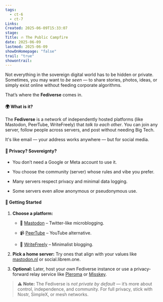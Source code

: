 ```yaml
---
tags:
  - ct-6
  - ct-7
Links: 
Created: 2025-06-09T15:33:07
stage: 
Title: 🔥 The Public Campfire
date: 2025-06-09
lastmod: 2025-06-09
showOnHomepage: "false"
trail: "true"
showontrail:
---
```

Not everything in the sovereign digital world has to be hidden or private. Sometimes, you may want to _be seen_ — to share stories, photos, ideas, or simply exist online without feeding corporate algorithms.

That’s where the **Fediverse** comes in.

#### 🌍 What is it?

The **Fediverse** is a network of independently hosted platforms (like Mastodon, PeerTube, WriteFreely) that _talk to each other_. You can join any server, follow people across servers, and post without needing Big Tech.

It's like email — your address works anywhere — but for social media.

#### 🔐 Privacy? Sovereignty?

- You don’t need a Google or Meta account to use it.
    
- You choose the community (server) whose rules and vibe you prefer.
    
- Many servers respect privacy and minimal data logging.
    
- Some servers even allow anonymous or pseudonymous use.

#### 🧭 Getting Started

1. **Choose a platform:**
    
    - 🐘 [Mastodon](https://joinmastodon.org) – Twitter-like microblogging.
        
    - 📹 [PeerTube](https://joinpeertube.org) – YouTube alternative.
        
    - 📝 [WriteFreely](https://writefreely.org) – Minimalist blogging.
        
2. **Pick a home server:** Try ones that align with your values like [mastodon.nl](https://mastodon.nl) or social.librem.one.
    
3. **Optional:** Later, host your _own_ Fediverse instance or use a privacy-forward relay service like [Pleroma](https://pleroma.social) or [Misskey](https://misskey-hub.net).

> ⚠️ **Note:** The Fediverse is _not private by default_ — it’s more about control, independence, and community. For full privacy, stick with Nostr, SimpleX, or mesh networks.